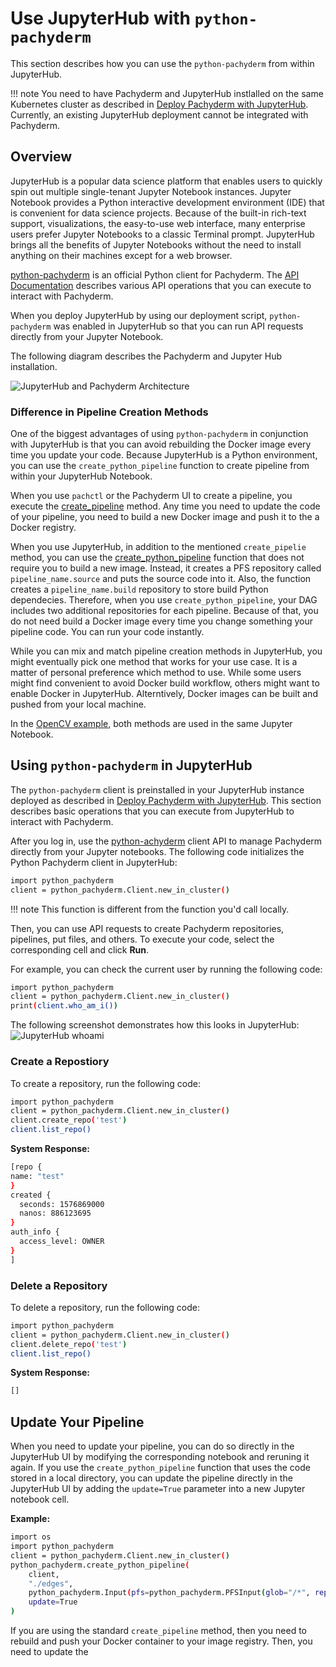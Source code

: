 # Use JupyterHub with `python-pachyderm`

This section describes how you can use the `python-pachyderm`
from within JupyterHub.

!!! note
    You need to have Pachyderm and JupyterHub instlalled on the
    same Kubernetes cluster as described in
    [Deploy Pachyderm with JupyterHub](deploy-pachyderm-jupyterhub.md).
    Currently, an existing JupyterHub deployment cannot be
    integrated with Pachyderm.

## Overview

JupyterHub is a popular data science platform that enables users
to quickly spin out multiple single-tenant Jupyter Notebook instances.
Jupyter Notebook provides a Python interactive development environment (IDE)
that is convenient for data science projects. Because of the built-in
rich-text support, visualizations, the easy-to-use web interface, many
enterprise users prefer Jupyter Notebooks to a classic Terminal prompt.
JupyterHub brings all the benefits of Jupyter Notebooks without the need
to install anything on their machines except for a web browser.

[python-pachyderm](https://github.com/pachyderm/python-pachyderm) is an
official Python client for Pachyderm.
The [API Documentation](https://pachyderm.github.io/python-pachyderm/python_pachyderm.m.html)
describes various API operations that you can execute to interact with
Pachyderm.

When you deploy JupyterHub by using our deployment script, `python-pachyderm`
was enabled in JupyterHub so that you can run API requests directly from
your Jupyter Notebook.

The following diagram describes the Pachyderm and Jupyter Hub installation.

![JupyterHub and Pachyderm Architecture]()


<!-- TBA: Auth-->

### Difference in Pipeline Creation Methods

One of the biggest advantages of using `python-pachyderm` in conjunction
with JupyterHub is that you can avoid rebuilding the Docker image
every time you update your code. Because JupyterHub is a Python environment,
you can use the `create_python_pipeline` function to create pipeline from
within your JupyterHub Notebook.

When you use `pachctl` or the Pachyderm UI to create a pipeline, you execute
the [create_pipeline](https://pachyderm.github.io/python-pachyderm/python_pachyderm.m.html#python_pachyderm.Client.create_pipeline) method. Any time you need to update the code of your pipeline,
you need to build a new Docker image and push it to the a Docker registry.

When you use JupyterHub, in addition to the mentioned `create_pipelie` method,
you can use the [create_python_pipeline](https://pachyderm.github.io/python-pachyderm/python_pachyderm.m.html#python_pachyderm.create_python_pipeline) function that does not require
you to build a new image. Instead, it creates a PFS repository called
`pipeline_name.source` and puts the source code into it. Also, the function
creates a `pipeline_name.build` repository to store build Python dependecies.
Therefore, when you use `create_python_pipeline`, your DAG includes two
additional repositories for each pipeline. Because of that, you do not need
build a Docker image every time you change something your pipeline code.
You can run your code instantly.

While you can mix and match pipeline creation methods in JupyterHub, you might
eventually pick one method that works for your use case. It is a matter of
personal preference which method to use. While some users might find
convenient to avoid Docker build workflow, others might want to enable
Docker in JupyterHub. Alterntively, Docker images can be built and pushed
from your local machine.

In the [OpenCV example](), both methods are used in the same Jupyter
Notebook.

## Using `python-pachyderm` in JupyterHub

The `python-pachyderm` client is preinstalled in your JupyterHub instance
deployed as described in [Deploy Pachyderm with JupyterHub](deploy-pachyderm-jupyterhub.md).
This section describes basic operations that you can execute from JupyterHub
to interact with Pachyderm.

After you log in, use the [python-achyderm](https://pachyderm.github.io/python-pachyderm/python_pachyderm.m.html#header-functions)
client API to manage Pachyderm directly from your Jupyter notebooks.
The following code initializes the Python Pachyderm client in JupyterHub:

```bash
import python_pachyderm
client = python_pachyderm.Client.new_in_cluster()
```

!!! note
    This function is different from the function you'd call locally.

Then, you can use API requests to create Pachyderm repositories, pipelines,
put files, and others. To execute your code, select the corresponding cell
and click **Run**.

For example, you can check the current user by
running the following code:

```bash
import python_pachyderm
client = python_pachyderm.Client.new_in_cluster()
print(client.who_am_i())
```

The following screenshot demonstrates how this looks in JupyterHub:
![JupyterHub whoami](../../assets/images/s_jupyterhub_whoami.png)

### Create a Repostiory

To create a repository, run the following code:

```bash
import python_pachyderm
client = python_pachyderm.Client.new_in_cluster()
client.create_repo('test')
client.list_repo()
```

**System Response:**

```bash
[repo {
name: "test"
}
created {
  seconds: 1576869000
  nanos: 886123695
}
auth_info {
  access_level: OWNER
}
]
```

### Delete a Repository

To delete a repository, run the following code:

```bash
import python_pachyderm
client = python_pachyderm.Client.new_in_cluster()
client.delete_repo('test')
client.list_repo()
```

**System Response:**
```bash
[]
```

## Update Your Pipeline

When you need to update your pipeline,
you can do so directly in the JupyterHub UI by
modifying the corresponding notebook and
reruning it again.
If you use the `create_python_pipeline`
function that uses the code stored in a local directory,
you can update the pipeline directly in the JupyterHub
UI by adding the `update=True`
parameter into a new Jupyter notebook cell.

**Example:**

```bash hl_lines="6 10"
import os
import python_pachyderm
client = python_pachyderm.Client.new_in_cluster()
python_pachyderm.create_python_pipeline(
    client,
    "./edges",
    python_pachyderm.Input(pfs=python_pachyderm.PFSInput(glob="/*", repo="images")),
    update=True
)
```

If you are using the standard `create_pipeline` method, then
you need to rebuild and push your Docker container to your image
registry. Then, you need to update the 

